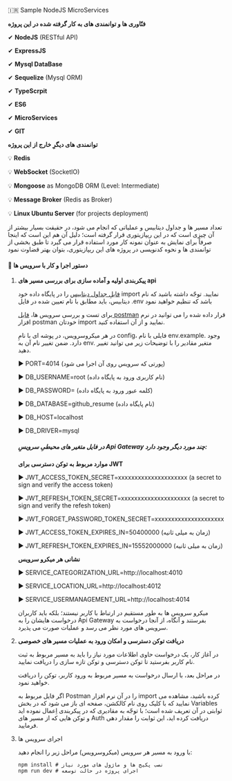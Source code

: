 🇮🇷 Sample NodeJS MicroServices

**فنّاوری ها و توانمندی های به کار گرفته شده در این پروژه**

✔ **NodeJS** (RESTful API)

✔ **ExpressJS**

✔ **Mysql DataBase**

✔ **Sequelize** (Mysql ORM)

✔ **TypeScrpit**

✔ **ES6**

✔ **MicroServices**

✔ **GIT**

**توانمندی های دیگرِ خارج از این پروژه**

💡 **Redis**

💡 **WebSocket** (SocketIO)

💡 **Mongoose** as MongoDB ORM (Level: Intermediate)

💡 **Message Broker** (Redis as Broker)

💡 **Linux Ubuntu Server** (for projects deployment)

تعداد مسیر ها و جداول دیتابیس و عملیاتی که انجام می شود، در حقیقت بسیار بیشتر از آن چیزی است که در این ریپازیتوری قرار گرفته است؛ دلیل آن هم این است که اینجا صرفاً برای نمایش به عنوان نمونه کار مورد استفاده قرار می گیرد تا طبق بخشی از توانمندی ها و نحوه کدنویسی در پروژه های این ریپازیتوری، بتوان بهتر قضاوت نمود

#### 🔻 دستور اجرا و کار با سرویس ها

1. **پیکربندی اولیه و آماده سازی برای بررسی مسیر های api**

   [فایلِ جداول دیتابیس](github_resume.sql) را در پایگاه داده خود import نمایید. توجّه داشته باشید که نام دیتابیس، باید مطابق با نام تعیین شده در فایل .env باشد که تنظیم خواهید نمود

   برای تست و بررسی سرویس ها، [فایل postman](Github%20Resume.postman-v2.1_collection.json) قرار داده شده را می توانید در نرم افزار postman خودتان import نمایید و از آن استفاده کنید.

   در هر میکروسرویس، در پوشه ای با نامِ config، فایلی با نام env.example. وجود دارد. ضمن تغییر نام آن به env. متغیر مقادیر را با توضیحات زیر می توانید تغییر دهید.

   ▶ PORT=4014 (پورتی که سرویس روی آن اجرا می شود)

   ▶ DB_USERNAME=root (نام کاربری ورود به پایگاه داده)

   ▶ DB_PASSWORD= (کلمه عبور ورود به پایگاه داده)

   ▶ DB_DATABASE=github_resume (نام پایگاه داده)

   ▶ DB_HOST=localhost

   ▶ DB_DRIVER=mysql

   ##### در فایل متغیر های محیطیِ سرویسِ Api Gateway چند مورد دیگر وجود دارد:

   **موارد مربوط به توکن دسترسی برای JWT**

   ▶ JWT_ACCESS_TOKEN_SECRET=xxxxxxxxxxxxxxxxxxxxx (a secret to sign and verify the access token)

   ▶ JWT_REFRESH_TOKEN_SECRET=xxxxxxxxxxxxxxxxxxxxx (a secret to sign and verify the refesh token)

   ▶ JWT_FORGET_PASSWORD_TOKEN_SECRET=xxxxxxxxxxxxxxxxxxxxx

   ▶ JWT_ACCESS_TOKEN_EXPIRES_IN=50400000 (زمان به میلی ثانیه)

   ▶ JWT_REFRESH_TOKEN_EXPIRES_IN=15552000000 (زمان به میلی ثانیه)

   **نشانی هر میکرو سرویس**

   ▶ SERVICE_CATEGORIZATION_URL=http://localhost:4010

   ▶ SERVICE_LOCATION_URL=http://localhost:4012

   ▶ SERVICE_USERMANAGEMENT_URL=http://localhost:4014

   میکرو سرویس ها به طور مستقیم در ارتباط با کاربر نیستند؛ بلکه باید کاربران درخواست هایشان را به Api Gateway بفرستند و آنگاه، از آنجا درخواست به سرویس های مورد نظر می رسد و عملیات صورت می پذیرد.
2. **دریافت توکن دسترسی و امکان ورود به عملیات مسیر های خصوصی**

   در آغاز کار، یک درخواست حاوی اطلاعات مورد نیاز را باید به مسیر مربوط به ثبت نام کاربر بفرستید تا توکن دسترسی و توکن تازه سازی را دریافت نمایید.

   در مراحل بعد، با ارسال درخواست به مسیر مربوط به ورود کاربر، توکن را دریافت خواهید نمود.

   اگر فایل مربوط به Postman را در آن نرم افزار import کرده باشید، مشاهده می نمایید که با کلیک روی نام کالکشن، صفحه ای باز می شود که در بخش Variables ثوابتی در آن تعریف شده است؛
   با توجّه به مقادیری که در پیکربندی اِعمال نموده اید و توکن هایی که از مسیر های Auth دریافت کرده اید، این ثوابت را مقدار دهی فرمایید.
3. اجرای سرویس ها

   با ورود به مسیر هر سرویس (میکروسرویس) مراحل زیر را انجام دهید:

   ```
   npm install # نصب پکیج ها و ماژول های مورد نیاز
   npm run dev # اجرای پروژه در حالت توسعه 
   ```
